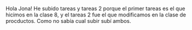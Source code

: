 Hola Jona! He subido tareas y tareas 2 porque el primer tareas es el que hicimos en la clase 8, y el tareas 2 fue el que modificamos en la clase de procductos. Como no sabía cual subir subí ambos.